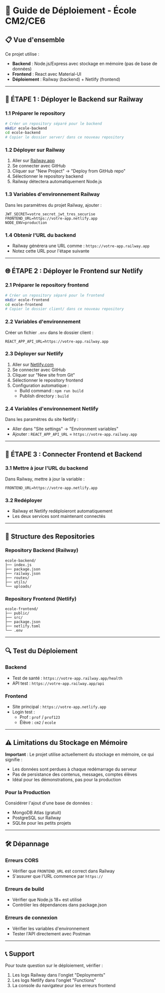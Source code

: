 # 🚀 Guide de Déploiement - École CM2/CE6

## 📋 Vue d'ensemble
Ce projet utilise :
- **Backend** : Node.js/Express avec stockage en mémoire (pas de base de données)
- **Frontend** : React avec Material-UI
- **Déploiement** : Railway (backend) + Netlify (frontend)

---

## 🔧 ÉTAPE 1 : Déployer le Backend sur Railway

### 1.1 Préparer le repository
```bash
# Créer un repository séparé pour le backend
mkdir ecole-backend
cd ecole-backend
# Copier le dossier server/ dans ce nouveau repository
```

### 1.2 Déployer sur Railway
1. Aller sur [Railway.app](https://railway.app)
2. Se connecter avec GitHub
3. Cliquer sur "New Project" → "Deploy from GitHub repo"
4. Sélectionner le repository backend
5. Railway détectera automatiquement Node.js

### 1.3 Variables d'environnement Railway
Dans les paramètres du projet Railway, ajouter :
```
JWT_SECRET=votre_secret_jwt_tres_securise
FRONTEND_URL=https://votre-app.netlify.app
NODE_ENV=production
```

### 1.4 Obtenir l'URL du backend
- Railway générera une URL comme : `https://votre-app.railway.app`
- Notez cette URL pour l'étape suivante

---

## 🌐 ÉTAPE 2 : Déployer le Frontend sur Netlify

### 2.1 Préparer le repository frontend
```bash
# Créer un repository séparé pour le frontend
mkdir ecole-frontend
cd ecole-frontend
# Copier le dossier client/ dans ce nouveau repository
```

### 2.2 Variables d'environnement
Créer un fichier `.env` dans le dossier client :
```
REACT_APP_API_URL=https://votre-app.railway.app
```

### 2.3 Déployer sur Netlify
1. Aller sur [Netlify.com](https://netlify.com)
2. Se connecter avec GitHub
3. Cliquer sur "New site from Git"
4. Sélectionner le repository frontend
5. Configuration automatique :
   - Build command : `npm run build`
   - Publish directory : `build`

### 2.4 Variables d'environnement Netlify
Dans les paramètres du site Netlify :
- Aller dans "Site settings" → "Environment variables"
- Ajouter : `REACT_APP_API_URL` = `https://votre-app.railway.app`

---

## 🔗 ÉTAPE 3 : Connecter Frontend et Backend

### 3.1 Mettre à jour l'URL du backend
Dans Railway, mettre à jour la variable :
```
FRONTEND_URL=https://votre-app.netlify.app
```

### 3.2 Redéployer
- Railway et Netlify redéploieront automatiquement
- Les deux services sont maintenant connectés

---

## 📁 Structure des Repositories

### Repository Backend (Railway)
```
ecole-backend/
├── index.js
├── package.json
├── railway.json
├── routes/
├── utils/
└── uploads/
```

### Repository Frontend (Netlify)
```
ecole-frontend/
├── public/
├── src/
├── package.json
├── netlify.toml
└── .env
```

---

## 🔍 Test du Déploiement

### Backend
- Test de santé : `https://votre-app.railway.app/health`
- API test : `https://votre-app.railway.app/api`

### Frontend
- Site principal : `https://votre-app.netlify.app`
- Login test :
  - Prof : `prof` / `prof123`
  - Élève : `cm2` / `ecole`

---

## ⚠️ Limitations du Stockage en Mémoire

**Important** : Le projet utilise actuellement du stockage en mémoire, ce qui signifie :
- Les données sont perdues à chaque redémarrage du serveur
- Pas de persistance des contenus, messages, comptes élèves
- Idéal pour les démonstrations, pas pour la production

### Pour la Production
Considérer l'ajout d'une base de données :
- MongoDB Atlas (gratuit)
- PostgreSQL sur Railway
- SQLite pour les petits projets

---

## 🛠️ Dépannage

### Erreurs CORS
- Vérifier que `FRONTEND_URL` est correct dans Railway
- S'assurer que l'URL commence par `https://`

### Erreurs de build
- Vérifier que Node.js 18+ est utilisé
- Contrôler les dépendances dans package.json

### Erreurs de connexion
- Vérifier les variables d'environnement
- Tester l'API directement avec Postman

---

## 📞 Support
Pour toute question sur le déploiement, vérifier :
1. Les logs Railway dans l'onglet "Deployments"
2. Les logs Netlify dans l'onglet "Functions"
3. La console du navigateur pour les erreurs frontend 